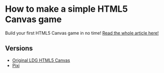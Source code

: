 # How to make a simple HTML5 Canvas game

Build your first HTML5 Canvas game in no time! [Read the whole article here!](http://www.lostdecadegames.com/how-to-make-a-simple-html5-canvas-game/)

## Versions

  * [Original LDG HTML5 Canvas](simple_canvas/)
  * [Pixi](pixi/) 
